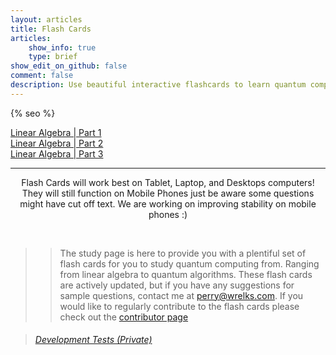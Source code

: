 ```yaml
---
layout: articles
title: Flash Cards
articles:
    show_info: true
    type: brief
show_edit_on_github: false
comment: false
description: Use beautiful interactive flashcards to learn quantum computing, qiskit, python and linear algebra. These cards are updated on a frequent basis | quantum flashcards | python flashcards | qiskit flashcards |
---
```


{% seo %}

<div class="article__content" markdown="1">

<a itemprop="headline" class="item__header" href="https://wrelks.com/flashcards/page-build/repo/quantum-computing an-applied-approach.html">Linear Algebra | Part 1</a><br>
<a itemprop="headline" class="item__header" href="https://wrelks.com/flashcards/page-build/repo/quantum-computing-explained.html">Linear Algebra | Part 2</a><br>
<a itemprop="headline" class="item__header" href="https://wrelks.com/flashcards/page-build/repo/quantum-computing-a-gentle-introduction.html">Linear Algebra | Part 3</a><br>

---

<center>
<p class="info">Flash Cards will work best on Tablet, Laptop, and Desktops computers! They will still function on Mobile Phones just be aware some questions might have cut off text. We are working on improving stability on mobile phones :)</p>
</center>

<br>

>> The study page is here to provide you with a plentiful set of flash cards for you to study quantum computing from. Ranging from linear algebra to quantum algorithms. These flash cards are actively updated, but if you have any suggestions for sample questions, contact me at <perry@wrelks.com>. 
If you would like to regularly contribute to the flash cards please check out the [contributor page](https://wrelks.com/contributor)

<blockquote><h6><a href="https://wrelks.com/devtests/">Development Tests <i>(Private)</i></a></h6></blockquote>

</div>